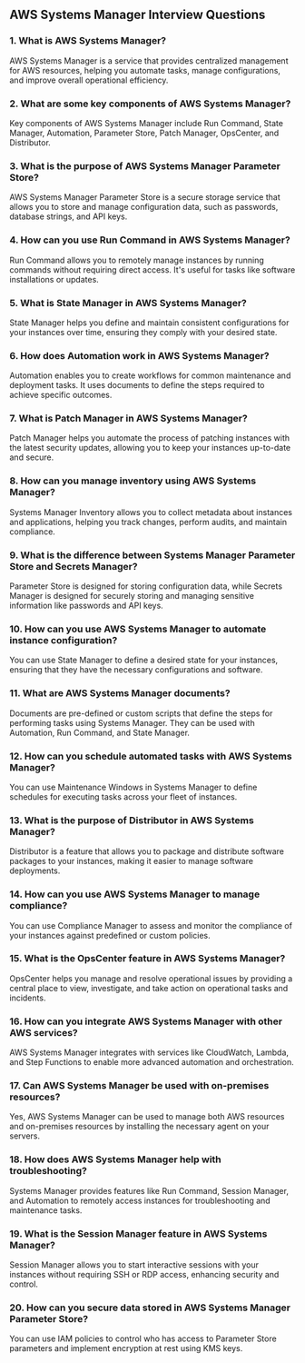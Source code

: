 ## AWS Systems Manager Interview Questions

### 1. What is AWS Systems Manager?
AWS Systems Manager is a service that provides centralized management for AWS resources, helping you automate tasks, manage configurations, and improve overall operational efficiency.

### 2. What are some key components of AWS Systems Manager?
Key components of AWS Systems Manager include Run Command, State Manager, Automation, Parameter Store, Patch Manager, OpsCenter, and Distributor.

### 3. What is the purpose of AWS Systems Manager Parameter Store?
AWS Systems Manager Parameter Store is a secure storage service that allows you to store and manage configuration data, such as passwords, database strings, and API keys.

### 4. How can you use Run Command in AWS Systems Manager?
Run Command allows you to remotely manage instances by running commands without requiring direct access. It's useful for tasks like software installations or updates.

### 5. What is State Manager in AWS Systems Manager?
State Manager helps you define and maintain consistent configurations for your instances over time, ensuring they comply with your desired state.

### 6. How does Automation work in AWS Systems Manager?
Automation enables you to create workflows for common maintenance and deployment tasks. It uses documents to define the steps required to achieve specific outcomes.

### 7. What is Patch Manager in AWS Systems Manager?
Patch Manager helps you automate the process of patching instances with the latest security updates, allowing you to keep your instances up-to-date and secure.

### 8. How can you manage inventory using AWS Systems Manager?
Systems Manager Inventory allows you to collect metadata about instances and applications, helping you track changes, perform audits, and maintain compliance.

### 9. What is the difference between Systems Manager Parameter Store and Secrets Manager?
Parameter Store is designed for storing configuration data, while Secrets Manager is designed for securely storing and managing sensitive information like passwords and API keys.

### 10. How can you use AWS Systems Manager to automate instance configuration?
You can use State Manager to define a desired state for your instances, ensuring that they have the necessary configurations and software.

### 11. What are AWS Systems Manager documents?
Documents are pre-defined or custom scripts that define the steps for performing tasks using Systems Manager. They can be used with Automation, Run Command, and State Manager.

### 12. How can you schedule automated tasks with AWS Systems Manager?
You can use Maintenance Windows in Systems Manager to define schedules for executing tasks across your fleet of instances.

### 13. What is the purpose of Distributor in AWS Systems Manager?
Distributor is a feature that allows you to package and distribute software packages to your instances, making it easier to manage software deployments.

### 14. How can you use AWS Systems Manager to manage compliance?
You can use Compliance Manager to assess and monitor the compliance of your instances against predefined or custom policies.

### 15. What is the OpsCenter feature in AWS Systems Manager?
OpsCenter helps you manage and resolve operational issues by providing a central place to view, investigate, and take action on operational tasks and incidents.

### 16. How can you integrate AWS Systems Manager with other AWS services?
AWS Systems Manager integrates with services like CloudWatch, Lambda, and Step Functions to enable more advanced automation and orchestration.

### 17. Can AWS Systems Manager be used with on-premises resources?
Yes, AWS Systems Manager can be used to manage both AWS resources and on-premises resources by installing the necessary agent on your servers.

### 18. How does AWS Systems Manager help with troubleshooting?
Systems Manager provides features like Run Command, Session Manager, and Automation to remotely access instances for troubleshooting and maintenance tasks.

### 19. What is the Session Manager feature in AWS Systems Manager?
Session Manager allows you to start interactive sessions with your instances without requiring SSH or RDP access, enhancing security and control.

### 20. How can you secure data stored in AWS Systems Manager Parameter Store?
You can use IAM policies to control who has access to Parameter Store parameters and implement encryption at rest using KMS keys.
